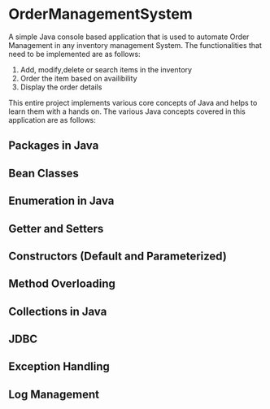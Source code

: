 # OrderManagementSystem
A simple Java console based application that is used to automate Order Management in any inventory management System. 
The functionalities that need to be implemented are as follows:    
1. Add, modify,delete or search items in the inventory
2. Order the item based on availibility
3. Display the order details

This entire project implements various core concepts of Java and helps to learn them with a hands on. The various Java concepts covered in this application are as follows:  

Packages in Java 
- 
Bean Classes 
- 
Enumeration in Java 
- 
Getter and Setters 
- 
Constructors (Default and Parameterized)
-
Method Overloading 
- 
Collections in Java 
- 
JDBC 
- 
Exception Handling 
-
Log Management 
-

